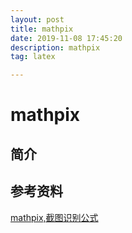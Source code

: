 ```yaml
---
layout: post
title: mathpix
date: 2019-11-08 17:45:20
description: mathpix
tag: latex

---
```

# mathpix

## 简介

## 参考资料

[mathpix,截图识别公式](https://mathpix.com)
